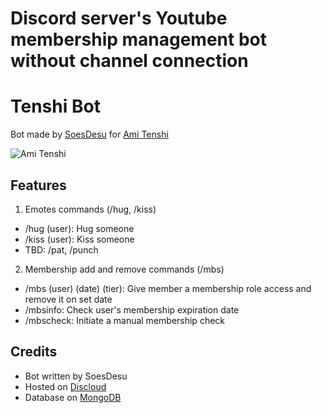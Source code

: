 
# Discord server's Youtube membership management bot without channel connection
# Tenshi Bot
Bot made by [SoesDesu](https://soesdesu.carrd.co/) for [Ami Tenshi](https://www.youtube.com/@Amitenshi)

![Ami Tenshi](https://i.imgur.com/fqhw1HN.png)


## Features

1. Emotes commands (/hug, /kiss)
- /hug (user): Hug someone
- /kiss (user): Kiss someone
- TBD: /pat, /punch
2. Membership add and remove commands (/mbs)
- /mbs (user) (date) (tier): Give member a membership role access and remove it on set date
- /mbsinfo: Check user's membership expiration date
- /mbscheck: Initiate a manual membership check
## Credits

- Bot written by SoesDesu
- Hosted on [Discloud](https:/discloud.app)
- Database on [MongoDB](https://www.mongodb.com/)
